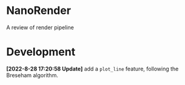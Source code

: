 # NanoRender
A review of render pipeline

# Development

**[2022-8-28 17:20:58 Update]**  add a `plot_line` feature, following the Breseham algorithm.